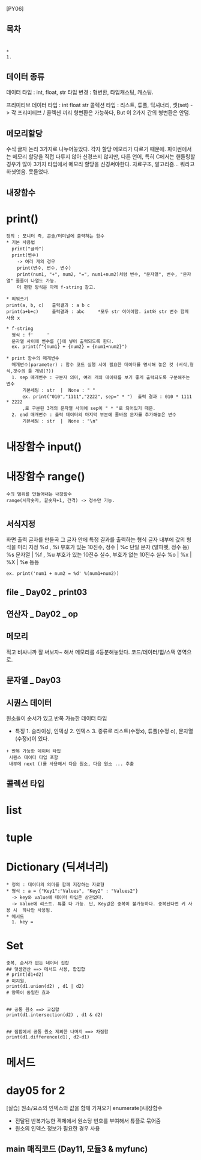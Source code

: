 [PY06]
## 목차
 ##
  #
    *
    1.

## 데이터 종류
  데이터 타입 : int, float, str
  타입 변경 : 형변환, 타입캐스팅, 캐스팅.

  프리미티브 데이터 타입 : int float str 
  콜렉션 타입 : 리스트, 튜플, 딕셔너리, 셋(set)
    -> 각 프리미티브 / 콜렉션 끼리 형변환은 가능하다,  But 이 2가지 간의 형변환은 안댐.


## 메모리할당
  수식
  글자
  논리 
  3가지로 나누어놓았다. 각자 할당 메모리가 다르기 때문에. 파이썬에서는 메모리 할당을 직접 다루지 않아 신경쓰지 않지만,
  다른 언어, 특히 C에서는 핸들링할 경우가 많아 3가지 타입에서 메모리 할당을 신경써야한다.
   자료구조, 알고리즘... 뭐라고 하셧엇음. 못들었다.

## 내장함수
  # print()
    정의 : 모니터 즉, 콘솔/터미널에 출력하는 함수
    * 기본 사용법
      print("글자")
      print(변수)
        -> 여러 개의 경우
        print(변수, 변수, 변수)
        print(num1, "+", num2, "=", num1+num2)처럼 변수, "문자열", 변수, "문자열" 줄줄이 나열도 가능.
        더 편한 방식은 아래 f-string 참고.

    * 띄워쓰기
    print(a, b, c)   출력결과 : a b c
    print(a+b+c)     출력결과 : abc     *모두 str 이어야함. int와 str 변수 함께 사용 x

    * f-string
      형식 : f'     '
      문자열 사이에 변수를 {}에 넣어 출력되도록 한다.
      ex. print(f"{num1} + {num2} = {num1+num2}")
      
    * print 함수의 매개변수
      매개변수(parameter) : 함수 코드 실행 시에 필요한 데이터를 명시해 놓은 것 (서식,형식,갯수의 틀 개념(?))
      1. sep 매개변수 : 구분자 의미, 여러 개의 데이터를 보기 좋게 출력되도록 구분해주는 변수
          기본세팅 : str  |  None : " "
          ex. print("010","1111","2222", sep=" * ")  출력 결과 : 010 * 1111 * 2222
          ,로 구분된 3개의 문자열 사이에 sep이 " * "로 되어있기 때문.
      2. end 매개변수 : 출력 데이터의 마지막 부분에 줄바꿈 문자를 추가해놓은 변수
          기본세팅 : str  |  None : "\n"
  # 내장함수 input()

  # 내장함수 range()
    수의 범위를 만들어내는 내장함수
    range(시작숫자, 끝숫자+1, 간격) -> 정수만 가능.
  
  # 


## 서식지정
 화면 출력 글자를 만들곡 그 글자 안에 특정 결과를 출력하는 형식
 글자 내부에 값의 형식을 미리 지정
  %d , %i  부호가 있는 10진수, 정수     |   %c 단일 문자 (알파벳, 정수 등)
  %s  문자열                           |   %f , %u  부호가 있는 10진수 실수, 부호가 없는 10진수 실수
  %o | %x |  %X |  %e 등등 

    ex. print('num1 + num2 = %d' %(num1+num2))


    

## file _ Day02 _ print03

## 연산자 _ Day02 _ op

## 메모리
  적고 비싸니까 잘 써보자~ 해서
  메모리를 4등분해놓았다. 코드/데이터/힙/스택 영역으로.
  
## 문자열 _ Day03 

## 시퀀스 데이터
  원소들이 순서가 있고 반복 가능한 데이터 타입
   - 특징
    1. 슬라이싱, 인덱싱
    2. 인덱스
    3. 종류로 리스트(수정x), 튜플(수정 o), 문자열(수정x)이 있다.

    + 반복 가능한 데이터 타입
     시퀀스 데이터 타입 포함
     내부에 next ()를 사용해서 다음 원소, 다음 원소 ... 추출

## 콜렉션 타입
  # list
  # tuple
  # Dictionary (딕셔너리)
    * 정의 : 데이터의 의미를 함께 저장하는 자료형
    * 형식 : a = {"Key1":"Values", "Key2" : "Values2"} 
      -> key와 value에 데이터 타입은 상관없다.
      -> Value에 리스트. 튜플 다 가능. 단, Key값은 중복이 불가능하다. 중복된다면 키 사용 시  하나만 사용됨.
    * 메서드
      1. key = 


      



  # Set
    중복, 순서가 없는 데이터 집합
    ## 덧셈연산 ==> 메서드 사용, 합집합
    # print(d1+d2) 
    # 미지원.
    print(d1.union(d2) , d1 | d2)
    # 양쪽이 동일한 효과


    ## 공통 원소 ==> 교집합
    print(d1.intersection(d2) , d1 & d2)


    ## 집합에서 공통 원소 제외한 나머지 ==> 차집함
    print(d1.difference(d1), d2-d1)
      


# 메서드

# day05 for 2
 [실습] 원소/요소의 인덱스와 값을 함께 가져오기
 enumerate()내장함수
 - 전달된 반복가능한 객체에서 원소당 번호를 부여해서 튜플로 묶어줌
 - 원소의 인덱스 정보가 필요한 경우 사용



 ## __main__ 매직코드 (Day11, 모듈3 & myfunc)
